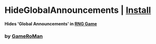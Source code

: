 # HideGlobalAnnouncements | [Install](https://github.com/GameRoMan/wildwest/raw/refs/heads/main/rng_game/HideGlobalAnnouncements/index.user.js)

#### Hides 'Global Announcements' in [RNG Game](https://www.wildwest.gg/g/k4fDoSDdulAm)

### by [GameRoMan](https://github.com/GameRoMan)
